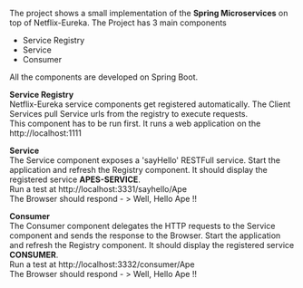 The project shows a small implementation of the <strong>Spring Microservices</strong>
on top of Netflix-Eureka. The Project has 3 main components 
<ul>
  <li>Service Registry</li>
  <li>Service</li>
  <li>Consumer</li>
</ul>
All the components are developed on Spring Boot.
<p>
  <strong>Service Registry</strong><br/>
  Netflix-Eureka service components get registered automatically. The Client Services pull Service urls from the registry to execute requests.<br/>
  This component has to be run first. It runs a web application on the http://localhost:1111
</p>
<p>
  <strong>Service</strong><br/>
  The Service component exposes a 'sayHello' RESTFull service.
  Start the application and refresh the Registry component. It should display the registered service
  <strong>APES-SERVICE</strong>.<br/>
  Run a test at http://localhost:3331/sayhello/Ape<br/>
  The Browser should respond - > Well, Hello Ape !!
</p>
<p>
  <strong>Consumer</strong><br/>
  The Consumer component delegates the HTTP requests to the Service component and sends the response to the Browser.
  Start the application and refresh the Registry component. It should display the registered service
  <strong>CONSUMER</strong>.<br/>
  Run a test at http://localhost:3332/consumer/Ape<br/>
  The Browser should respond - > Well, Hello Ape !!
</p>
